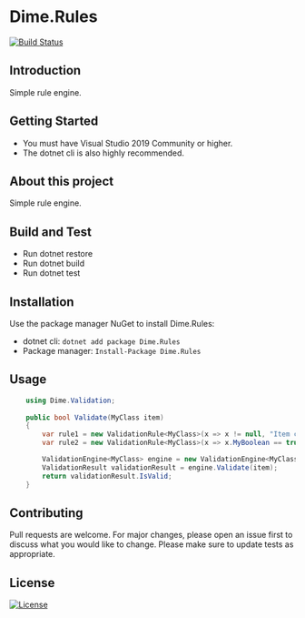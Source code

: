 # Dime.Rules

[![Build Status](https://dev.azure.com/dimenicsbe/Utilities/_apis/build/status/Rules%20-%20MAIN%20-%20CI?branchName=master)](https://dev.azure.com/dimenicsbe/Utilities/_build/latest?definitionId=89&branchName=master)

## Introduction

Simple rule engine.

## Getting Started

- You must have Visual Studio 2019 Community or higher.
- The dotnet cli is also highly recommended.

## About this project

Simple rule engine.

## Build and Test

- Run dotnet restore
- Run dotnet build
- Run dotnet test

## Installation

Use the package manager NuGet to install Dime.Rules:

- dotnet cli: `dotnet add package Dime.Rules`
- Package manager: `Install-Package Dime.Rules`

## Usage

``` csharp
    using Dime.Validation;
    
    public bool Validate(MyClass item)
    {
        var rule1 = new ValidationRule<MyClass>(x => x != null, "Item cannot be null");
        var rule2 = new ValidationRule<MyClass>(x => x.MyBoolean == true, "MyBoolean needs to be true");

        ValidationEngine<MyClass> engine = new ValidationEngine<MyClass>(rule1, rule2);
        ValidationResult validationResult = engine.Validate(item);
        return validationResult.IsValid;
    }
```

## Contributing

Pull requests are welcome. For major changes, please open an issue first to discuss what you would like to change.
Please make sure to update tests as appropriate.

## License

[![License](http://img.shields.io/:license-mit-blue.svg?style=flat-square)](http://badges.mit-license.org)